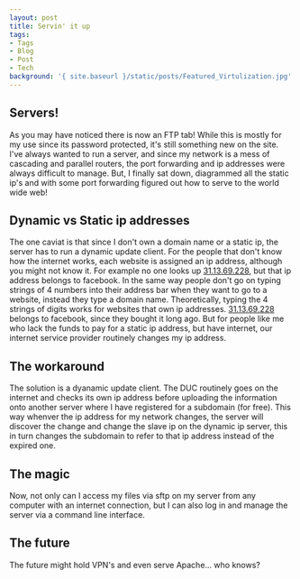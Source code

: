 ```yaml
---
layout: post
title: Servin' it up 
tags:
- Tags
- Blog
- Post
- Tech
background: '{ site.baseurl }/static/posts/Featured_Virtulization.jpg'
---
```


## Servers!
As you may have noticed there is now an FTP tab! While this is mostly for my use since its password protected, it's still something new on the site. I've always wanted to run a server, and since my network is a mess of cascading and parallel routers, the port forwarding and ip addresses were always difficult to manage. But, I finally sat down, diagrammed all the static ip's and with some port forwarding figured out how to serve to the world wide web! 

## Dynamic vs Static ip addresses
The one caviat is that since I don't own a domain name or a static ip, the server has to run a dynamic update client. For the people that don't know how the internet works, each website is assigned an ip address, although you might not know it. For example no one looks up <a href="http://31.13.69.228">31.13.69.228</a>, but that ip address belongs to facebook. In the same way people don't go on typing strings of 4 numbers into their address bar when they want to go to a website, instead they type a domain name. Theoretically, typing the 4 strings of digits works for websites that own ip addresses. <a href="http://31.13.69.228">31.13.69.228</a> belongs to facebook, since they bought it long ago. But for people like me who lack the funds to pay for a static ip address, but have internet, our internet service provider routinely changes my ip address. 

## The workaround 
The solution is a dyanamic update client. The DUC routinely goes on the internet and checks its own ip address before uploading the information onto another server where I have registered for a subdomain (for free). This way whenver the ip address for my network changes, the server will discover the change and change the slave ip on the dynamic ip server, this in turn changes the subdomain to refer to that ip address instead of the expired one. 

## The magic
Now, not only can I access my files via sftp on my server from any computer with an internet connection, but I can also log in and manage the server via a command line interface. 

## The future
The future might hold VPN's and even serve Apache... who knows?